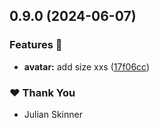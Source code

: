 ## 0.9.0 (2024-06-07)


### Features 🚀

- **avatar:** add size xxs ([17f06cc](https://github.com/ju-Skinner/supreme-waffle/commit/17f06cc))

### ❤️  Thank You

- Julian Skinner